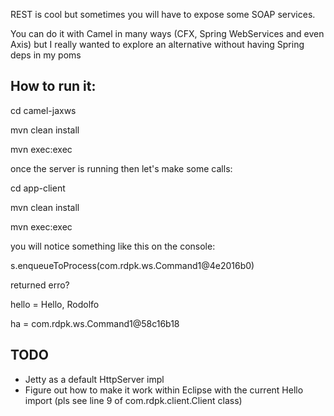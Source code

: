 REST is cool but sometimes you will have to expose some SOAP services. 

You can do it with Camel in many ways (CFX, Spring WebServices and even Axis) but I really wanted to explore an alternative without having Spring deps in my poms 

How to run it:
--------------

cd camel-jaxws

mvn clean install

mvn exec:exec     

once the server is running then let's make some calls:

cd app-client

mvn clean install

mvn exec:exec

you will notice something like this on the console:

s.enqueueToProcess(com.rdpk.ws.Command1@4e2016b0)

returned erro?

hello = Hello, Rodolfo

ha = com.rdpk.ws.Command1@58c16b18

TODO
----

* Jetty as a default HttpServer impl
* Figure out how to make it work within Eclipse with the current Hello import (pls see line 9 of com.rdpk.client.Client class) 
